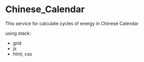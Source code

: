 # Chinese_Calendar
This service for calculate cycles of energy in Chinese Calendar

using stack:

- grid
- js
- html, css



